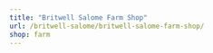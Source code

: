 ```yaml
---
title: "Britwell Salome Farm Shop"
url: /britwell-salome/britwell-salome-farm-shop/
shop: farm
---
```


